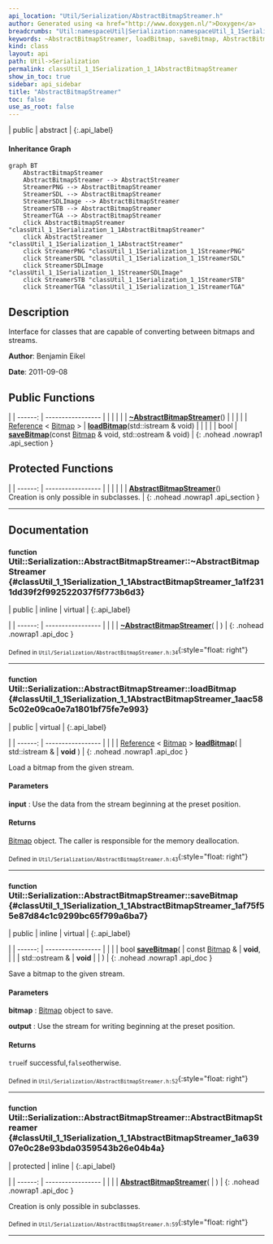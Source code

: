 ```yaml
---
api_location: "Util/Serialization/AbstractBitmapStreamer.h"
author: Generated using <a href="http://www.doxygen.nl/">Doxygen</a>
breadcrumbs: "Util:namespaceUtil|Serialization:namespaceUtil_1_1Serialization"
keywords: ~AbstractBitmapStreamer, loadBitmap, saveBitmap, AbstractBitmapStreamer
kind: class
layout: api
path: Util->Serialization
permalink: classUtil_1_1Serialization_1_1AbstractBitmapStreamer
show_in_toc: true
sidebar: api_sidebar
title: "AbstractBitmapStreamer"
toc: false
use_as_root: false
---
```


| public | abstract |
{:.api_label}

#### Inheritance Graph

```mermaid
graph BT
	AbstractBitmapStreamer
	AbstractBitmapStreamer --> AbstractStreamer
	StreamerPNG --> AbstractBitmapStreamer
	StreamerSDL --> AbstractBitmapStreamer
	StreamerSDLImage --> AbstractBitmapStreamer
	StreamerSTB --> AbstractBitmapStreamer
	StreamerTGA --> AbstractBitmapStreamer
	click AbstractBitmapStreamer "classUtil_1_1Serialization_1_1AbstractBitmapStreamer"
	click AbstractStreamer "classUtil_1_1Serialization_1_1AbstractStreamer"
	click StreamerPNG "classUtil_1_1Serialization_1_1StreamerPNG"
	click StreamerSDL "classUtil_1_1Serialization_1_1StreamerSDL"
	click StreamerSDLImage "classUtil_1_1Serialization_1_1StreamerSDLImage"
	click StreamerSTB "classUtil_1_1Serialization_1_1StreamerSTB"
	click StreamerTGA "classUtil_1_1Serialization_1_1StreamerTGA"
```

## Description



Interface for classes that are capable of converting between bitmaps and streams.



**Author**: Benjamin Eikel



**Date**: 2011-09-08





## Public Functions

|
| ------: | ----------------- |
|  | |
|  | **[~AbstractBitmapStreamer](#classUtil_1_1Serialization_1_1AbstractBitmapStreamer_1a1f2311dd39f2f992522037f5f773b6d3)**() |
|  | |
| [Reference](classUtil_1_1Reference) < [Bitmap](classUtil_1_1Bitmap) > | **[loadBitmap](#classUtil_1_1Serialization_1_1AbstractBitmapStreamer_1aac585c02e09ca0e7a1801bf75fe7e993)**(std::istream & void) |
|  | |
| bool | **[saveBitmap](#classUtil_1_1Serialization_1_1AbstractBitmapStreamer_1af75f55e87d84c1c9299bc65f799a6ba7)**(const [Bitmap](classUtil_1_1Bitmap) & void, std::ostream & void) |
{: .nohead .nowrap1 .api_section }


## Protected Functions

|
| ------: | ----------------- |
|  | |
|  | **[AbstractBitmapStreamer](#classUtil_1_1Serialization_1_1AbstractBitmapStreamer_1a63907e0c28e93bda0359543b26e04b4a)**() <br/> Creation is only possible in subclasses. |
{: .nohead .nowrap1 .api_section }


-------------------------------------------------------------------

## Documentation

### <small>function</small><br/> Util::Serialization::AbstractBitmapStreamer::~AbstractBitmapStreamer {#classUtil_1_1Serialization_1_1AbstractBitmapStreamer_1a1f2311dd39f2f992522037f5f773b6d3}

| public | inline | virtual |
{:.api_label}

|
| ------: | ----------------- |
|  |
|  **[~AbstractBitmapStreamer](#classUtil_1_1Serialization_1_1AbstractBitmapStreamer_1a1f2311dd39f2f992522037f5f773b6d3)**( |  ) |
{: .nohead .nowrap1 .api_doc }





<sub>Defined in `Util/Serialization/AbstractBitmapStreamer.h:34`</sub>{:style="float: right"}

-------------------------------------------------------------------

### <small>function</small><br/> Util::Serialization::AbstractBitmapStreamer::loadBitmap {#classUtil_1_1Serialization_1_1AbstractBitmapStreamer_1aac585c02e09ca0e7a1801bf75fe7e993}

| public | virtual |
{:.api_label}

|
| ------: | ----------------- |
|  |
| [Reference](classUtil_1_1Reference) < [Bitmap](classUtil_1_1Bitmap) > **[loadBitmap](#classUtil_1_1Serialization_1_1AbstractBitmapStreamer_1aac585c02e09ca0e7a1801bf75fe7e993)**( | std::istream & | **void** ) |
{: .nohead .nowrap1 .api_doc }



Load a bitmap from the given stream.


#### Parameters
**input**
:  Use the data from the stream beginning at the preset position.




#### Returns
 [Bitmap](classUtil_1_1Bitmap) object. The caller is responsible for the memory deallocation.





<sub>Defined in `Util/Serialization/AbstractBitmapStreamer.h:43`</sub>{:style="float: right"}

-------------------------------------------------------------------

### <small>function</small><br/> Util::Serialization::AbstractBitmapStreamer::saveBitmap {#classUtil_1_1Serialization_1_1AbstractBitmapStreamer_1af75f55e87d84c1c9299bc65f799a6ba7}

| public | inline | virtual |
{:.api_label}

|
| ------: | ----------------- |
|  |
| bool **[saveBitmap](#classUtil_1_1Serialization_1_1AbstractBitmapStreamer_1af75f55e87d84c1c9299bc65f799a6ba7)**( | const [Bitmap](classUtil_1_1Bitmap) & | **void**, |
| | std::ostream & | **void** |
|   ) |
{: .nohead .nowrap1 .api_doc }



Save a bitmap to the given stream.


#### Parameters
**bitmap**
:   [Bitmap](classUtil_1_1Bitmap) object to save.



**output**
:  Use the stream for writing beginning at the preset position.




#### Returns
`true`if successful,`false`otherwise.





<sub>Defined in `Util/Serialization/AbstractBitmapStreamer.h:52`</sub>{:style="float: right"}

-------------------------------------------------------------------

### <small>function</small><br/> Util::Serialization::AbstractBitmapStreamer::AbstractBitmapStreamer {#classUtil_1_1Serialization_1_1AbstractBitmapStreamer_1a63907e0c28e93bda0359543b26e04b4a}

| protected | inline |
{:.api_label}

|
| ------: | ----------------- |
|  |
|  **[AbstractBitmapStreamer](#classUtil_1_1Serialization_1_1AbstractBitmapStreamer_1a63907e0c28e93bda0359543b26e04b4a)**( |  ) |
{: .nohead .nowrap1 .api_doc }

Creation is only possible in subclasses.





<sub>Defined in `Util/Serialization/AbstractBitmapStreamer.h:59`</sub>{:style="float: right"}

-------------------------------------------------------------------

